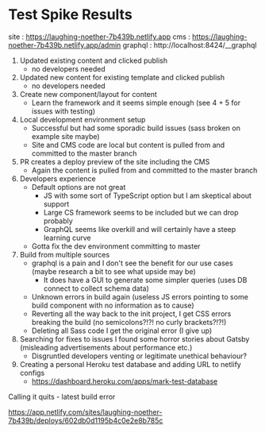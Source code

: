 # Test Spike Results

site    : https://laughing-noether-7b439b.netlify.app
cms     : https://laughing-noether-7b439b.netlify.app/admin
graphql : http://localhost:8424/__graphql

1. Updated existing content and clicked publish 
    - no developers needed
2. Updated new content for existing template and clicked publish 
    - no developers needed
3. Create new component/layout for content
    - Learn the framework and it seems simple enough (see 4 + 5 for issues with testing)
4. Local development environment setup
    - Successful but had some sporadic build issues (sass broken on example site maybe)
    - Site and CMS code are local but content is pulled from and committed to the master branch
5. PR creates a deploy preview of the site including the CMS
    - Again the content is pulled from and committed to the master branch
6. Developers experience
    - Default options are not great 
        - JS with some sort of TypeScript option but I am skeptical about support
        - Large CS framework seems to be included but we can drop probably
        - GraphQL seems like overkill and will certainly have a steep learning curve
    - Gotta fix the dev environment committing to master
7. Build from multiple sources
    - graphql is a pain and I don't see the benefit for our use cases (maybe research a bit to see what upside may be)
        - It does have a GUI to generate some simpler queries (uses DB connect to collect schema data)
    - Unknown errors in build again (useless JS errors pointing to some build component with no information as to cause)
    - Reverting all the way back to the init project, I get CSS errors breaking the build (no semicolons?!?! no curly brackets?!?!)
    - Deleting all Sass code I get the original error (I give up)
8. Searching for fixes to issues I found some horror stories about Gatsby (misleading advertisements about performance etc.)
    - Disgruntled developers venting or legitimate unethical behaviour?
9. Creating a personal Heroku test database and adding URL to netlify configs   
    - https://dashboard.heroku.com/apps/mark-test-database

Calling it quits - latest build error

https://app.netlify.com/sites/laughing-noether-7b439b/deploys/602db0d1195b4c0e2e8b785c